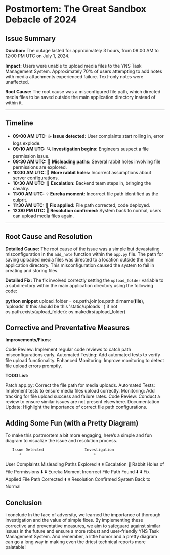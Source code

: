 
# Postmortem: The Great Sandbox Debacle of 2024

## Issue Summary
**Duration:** The outage lasted for approximately 3 hours, from 09:00 AM to 12:00 PM UTC on July 1, 2024.

**Impact:** Users were unable to upload media files to the YNS Task Management System. Approximately 70% of users attempting to add notes with media attachments experienced failure. Text-only notes were unaffected.

**Root Cause:** The root cause was a misconfigured file path, which directed media files to be saved outside the main application directory instead of within it.

---

## Timeline

- **09:00 AM UTC:** ☕ **Issue detected:** User complaints start rolling in, error logs explode.
- **09:10 AM UTC:** 🔍 **Investigation begins:** Engineers suspect a file permission issue.
- **09:30 AM UTC:** 🤔 **Misleading paths:** Several rabbit holes involving file permissions are explored.
- **10:00 AM UTC:** 🐰 **More rabbit holes:** Incorrect assumptions about server configurations.
- **10:30 AM UTC:** 🚨 **Escalation:** Backend team steps in, bringing the cavalry.
- **11:00 AM UTC:** 💡 **Eureka moment:** Incorrect file path identified as the culprit.
- **11:30 AM UTC:** 🔧 **Fix applied:** File path corrected, code deployed.
- **12:00 PM UTC:** 🎉 **Resolution confirmed:** System back to normal, users can upload media files again.

---

## Root Cause and Resolution

**Detailed Cause:** The root cause of the issue was a simple but devastating misconfiguration in the `add_note` function within the `app.py` file. The path for saving uploaded media files was directed to a location outside the main application directory. This misconfiguration caused the system to fail in creating and storing files.

**Detailed Fix:** The fix involved correctly setting the `upload_folder` variable to a subdirectory within the main application directory using the following code:

**python snippet**
    upload_folder = os.path.join(os.path.dirname(__file__), 'uploads' # this should be this 'static/uploads ' )
    if not os.path.exists(upload_folder):
       os.makedirs(upload_folder)

## Corrective and Preventative Measures

**Improvements/Fixes**:

Code Review: Implement regular code reviews to catch path misconfigurations early.
Automated Testing: Add automated tests to verify file upload functionality.
Enhanced Monitoring: Improve monitoring to detect file upload errors promptly.

**TODO List:**

Patch app.py: Correct the file path for media uploads.
Automated Tests: Implement tests to ensure media files upload correctly.
Monitoring: Add tracking for file upload success and failure rates.
Code Review: Conduct a review to ensure similar issues are not present elsewhere.
Documentation Update: Highlight the importance of correct file path configurations.

## Adding Some Fun (with a Pretty Diagram)

To make this postmortem a bit more engaging, here’s a simple and fun diagram to visualize the issue and resolution process.

       Issue Detected                  Investigation
          ⬇️                                ⬇️
   User Complaints            Misleading Paths Explored
          ⬇️                                ⬇️
      Escalation           🐰 Rabbit Holes of File Permissions
          ⬇️                                ⬇️
    Eureka Moment                Incorrect File Path Found
          ⬇️                                ⬇️
     Fix Applied                File Path Corrected
          ⬇️                                ⬇️
   Resolution Confirmed           System Back to Normal

## Conclusion

i conclude In the face of adversity, we learned the importance of thorough investigation and the value of simple fixes. By implementing these corrective and preventative measures, we aim to safeguard against similar issues in the future and ensure a more robust and user-friendly YNS Task Management System. And remember, a little humor and a pretty diagram can go a long way in making even the driest technical reports more palatable!
